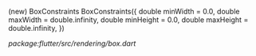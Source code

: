 (new) BoxConstraints BoxConstraints({
  double minWidth = 0.0,
  double maxWidth = double.infinity,
  double minHeight = 0.0,
  double maxHeight = double.infinity,
})

*package:flutter/src/rendering/box.dart*